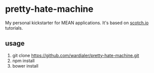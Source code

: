 # pretty-hate-machine
My personal kickstarter for MEAN applications. It's based on [scotch.io](http://scotch.io) tutorials.
## usage
1. git clone https://github.com/wardialer/pretty-hate-machine.git
2. npm install
3. bower install